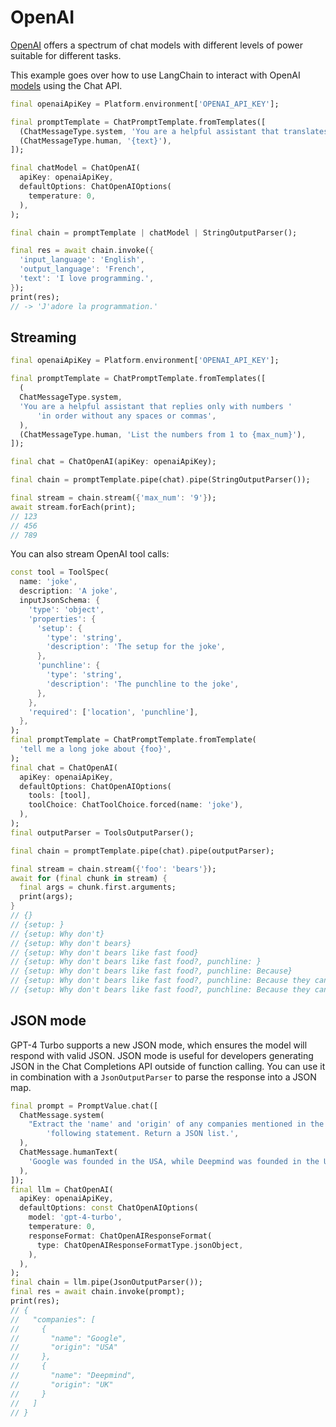 # OpenAI

[OpenAI](https://platform.openai.com/docs/introduction) offers a spectrum of
chat models with different levels of power suitable for different tasks.

This example goes over how to use LangChain to interact with
OpenAI [models](https://platform.openai.com/docs/models) using the Chat API.

```dart
final openaiApiKey = Platform.environment['OPENAI_API_KEY'];

final promptTemplate = ChatPromptTemplate.fromTemplates([
  (ChatMessageType.system, 'You are a helpful assistant that translates {input_language} to {output_language}.'),
  (ChatMessageType.human, '{text}'),
]);

final chatModel = ChatOpenAI(
  apiKey: openaiApiKey,
  defaultOptions: ChatOpenAIOptions(
    temperature: 0,
  ),
);

final chain = promptTemplate | chatModel | StringOutputParser();

final res = await chain.invoke({
  'input_language': 'English',
  'output_language': 'French',
  'text': 'I love programming.',
});
print(res);
// -> 'J'adore la programmation.'
```

## Streaming

```dart
final openaiApiKey = Platform.environment['OPENAI_API_KEY'];

final promptTemplate = ChatPromptTemplate.fromTemplates([
  (
  ChatMessageType.system,
  'You are a helpful assistant that replies only with numbers '
      'in order without any spaces or commas',
  ),
  (ChatMessageType.human, 'List the numbers from 1 to {max_num}'),
]);

final chat = ChatOpenAI(apiKey: openaiApiKey);

final chain = promptTemplate.pipe(chat).pipe(StringOutputParser());

final stream = chain.stream({'max_num': '9'});
await stream.forEach(print);
// 123
// 456
// 789
```

You can also stream OpenAI tool calls:

```dart
const tool = ToolSpec(
  name: 'joke',
  description: 'A joke',
  inputJsonSchema: {
    'type': 'object',
    'properties': {
      'setup': {
        'type': 'string',
        'description': 'The setup for the joke',
      },
      'punchline': {
        'type': 'string',
        'description': 'The punchline to the joke',
      },
    },
    'required': ['location', 'punchline'],
  },
);
final promptTemplate = ChatPromptTemplate.fromTemplate(
  'tell me a long joke about {foo}',
);
final chat = ChatOpenAI(
  apiKey: openaiApiKey,
  defaultOptions: ChatOpenAIOptions(
    tools: [tool],
    toolChoice: ChatToolChoice.forced(name: 'joke'),
  ),
);
final outputParser = ToolsOutputParser();

final chain = promptTemplate.pipe(chat).pipe(outputParser);

final stream = chain.stream({'foo': 'bears'});
await for (final chunk in stream) {
  final args = chunk.first.arguments;
  print(args);
}
// {}
// {setup: }
// {setup: Why don't}
// {setup: Why don't bears}
// {setup: Why don't bears like fast food}
// {setup: Why don't bears like fast food?, punchline: }
// {setup: Why don't bears like fast food?, punchline: Because}
// {setup: Why don't bears like fast food?, punchline: Because they can't}
// {setup: Why don't bears like fast food?, punchline: Because they can't catch it!}
```

## JSON mode

GPT-4 Turbo supports a new JSON mode, which ensures the model will respond with valid JSON. JSON mode is useful for developers generating JSON in the Chat Completions API outside of function calling. You can use it in combination with a `JsonOutputParser` to parse the response into a JSON map.

```dart
final prompt = PromptValue.chat([
  ChatMessage.system(
    "Extract the 'name' and 'origin' of any companies mentioned in the "
        'following statement. Return a JSON list.',
  ),
  ChatMessage.humanText(
    'Google was founded in the USA, while Deepmind was founded in the UK',
  ),
]);
final llm = ChatOpenAI(
  apiKey: openaiApiKey,
  defaultOptions: const ChatOpenAIOptions(
    model: 'gpt-4-turbo',
    temperature: 0,
    responseFormat: ChatOpenAIResponseFormat(
      type: ChatOpenAIResponseFormatType.jsonObject,
    ),
  ),
);
final chain = llm.pipe(JsonOutputParser());
final res = await chain.invoke(prompt);
print(res);
// {
//   "companies": [
//     {
//       "name": "Google",
//       "origin": "USA"
//     },
//     {
//       "name": "Deepmind",
//       "origin": "UK"
//     }
//   ]
// }
```
